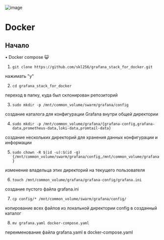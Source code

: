 ![image](https://github.com/user-attachments/assets/8ae57de6-2c7f-4c6f-99f9-e421d39214dc)
# Docker
## Начало
• Docker compose :smiley_cat:

1. ```git clone https://github.com/skl256/grafana_stack_for_docker.git``` 

нажимать "y"

2. ```cd grafana_stack_for_docker``` 

переход в папку, куда был склонирован репозиторий

3. ```sudo mkdir -p /mnt/common_volume/swarm/grafana/config``` 

 создание каталога для конфигурации Grafana внутри общей директории

4. ```sudo mkdir -p /mnt/common_volume/grafana/{grafana-config,grafana-data,prometheus-data,loki-data,promtail-data}```

cоздание нескольких директорий для хранения данных конфигурации и информации

5. ```sudo chown -R $(id -u):$(id -g) {/mnt/common_volume/swarm/grafana/config,/mnt/common_volume/grafana}```

изменение владельца этих директорий на текущего пользователя

6. ```touch /mnt/common_volume/grafana/grafana-config/grafana.ini```

создание пустого файла grafana.ini

7. ```cp config/* /mnt/common_volume/swarm/grafana/config/```

копирование всех файлов из локальной директории config в созданный каталог 

8. ```mv grafana.yaml docker-compose.yaml```

переименование файла grafana.yaml в docker-compose.yaml
